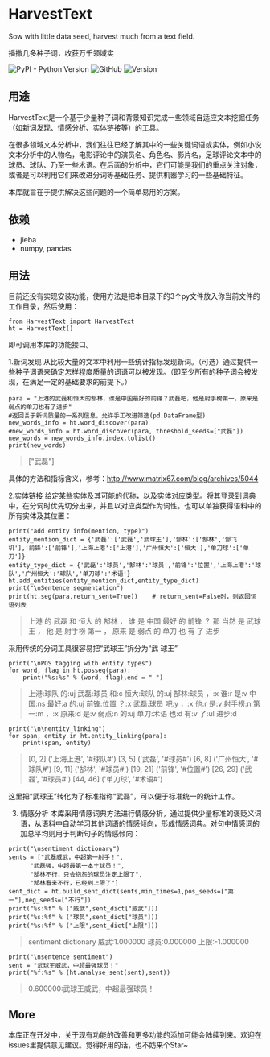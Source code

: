 # HarvestText

Sow with little data seed, harvest much from a text field.

播撒几多种子词，收获万千领域实

![PyPI - Python Version](https://img.shields.io/badge/python-3.6-blue.svg) ![GitHub](https://img.shields.io/github/license/mashape/apistatus.svg) ![Version](https://img.shields.io/badge/version-V0.1-red.svg)

## 用途
HarvestText是一个基于少量种子词和背景知识完成一些领域自适应文本挖掘任务（如新词发现、情感分析、实体链接等）的工具。
	
在很多领域文本分析中，我们往往已经了解其中的一些关键词语或实体，例如小说文本分析中的人物名，电影评论中的演员名、角色名、影片名，足球评论文本中的球员、球队、乃至一些术语。在后面的分析中，它们可能是我们的重点关注对象，或者是可以利用它们来改进分词等基础任务、提供机器学习的一些基础特征。
	
本库就旨在于提供解决这些问题的一个简单易用的方案。

## 依赖
- jieba
- numpy, pandas
	
## 用法
目前还没有实现安装功能，使用方法是把本目录下的3个py文件放入你当前文件的工作目录，然后使用：

```python3
from HarvestText import HarvestText
ht = HarvestText()
```

即可调用本库的功能接口。
	
1.新词发现
从比较大量的文本中利用一些统计指标发现新词。（可选）通过提供一些种子词语来确定怎样程度质量的词语可以被发现。（即至少所有的种子词会被发现，在满足一定的基础要求的前提下。）
```python3
para = "上港的武磊和恒大的郜林，谁是中国最好的前锋？武磊吧，他是射手榜第一，原来是弱点的单刀也有了进步"
#返回关于新词质量的一系列信息，允许手工改进筛选(pd.DataFrame型)
new_words_info = ht.word_discover(para)
#new_words_info = ht.word_discover(para, threshold_seeds=["武磊"])  
new_words = new_words_info.index.tolist()
print(new_words)
```

> ["武磊"]

具体的方法和指标含义，参考：http://www.matrix67.com/blog/archives/5044
	
2.实体链接
给定某些实体及其可能的代称，以及实体对应类型。将其登录到词典中，在分词时优先切分出来，并且以对应类型作为词性。也可以单独获得语料中的所有实体及其位置：

```python3
print("add entity info(mention, type)")
entity_mention_dict = {'武磊':['武磊','武球王'],'郜林':['郜林','郜飞机'],'前锋':['前锋'],'上海上港':['上港'],'广州恒大':['恒大'],'单刀球':['单刀']}
entity_type_dict = {'武磊':'球员','郜林':'球员','前锋':'位置','上海上港':'球队','广州恒大':'球队','单刀球':'术语'}
ht.add_entities(entity_mention_dict,entity_type_dict)
print("\nSentence segmentation")
print(ht.seg(para,return_sent=True))    # return_sent=False时，则返回词语列表
```
	
> 上港 的 武磊 和 恒大 的 郜林 ， 谁 是 中国 最好 的 前锋 ？ 那 当然 是 武球王 ， 他 是 射手榜 第一 ， 原来 是 弱点 的 单刀 也 有 了 进步

采用传统的分词工具很容易把“武球王”拆分为“武 球王”
	
```python3
print("\nPOS tagging with entity types")
for word, flag in ht.posseg(para):
	print("%s:%s" % (word, flag),end = " ")
```

> 上港:球队 的:uj 武磊:球员 和:c 恒大:球队 的:uj 郜林:球员 ，:x 谁:r 是:v 中国:ns 最好:a 的:uj 前锋:位置 ？:x 武磊:球员 吧:y ，:x 他:r 是:v 射手榜:n 第一:m ，:x 原来:d 是:v 弱点:n 的:uj 单刀:术语 也:d 有:v 了:ul 进步:d 

```python3
print("\n\nentity_linking")
for span, entity in ht.entity_linking(para):
	print(span, entity)
```

> [0, 2] ('上海上港', '#球队#')
[3, 5] ('武磊', '#球员#')
[6, 8] ('广州恒大', '#球队#')
[9, 11] ('郜林', '#球员#')
[19, 21] ('前锋', '#位置#')
[26, 29] ('武磊', '#球员#')
[44, 46] ('单刀球', '#术语#')

这里把“武球王”转化为了标准指称“武磊”，可以便于标准统一的统计工作。

3. 情感分析
本库采用情感词典方法进行情感分析，通过提供少量标准的褒贬义词语，从语料中自动学习其他词语的情感倾向，形成情感词典。对句中情感词的加总平均则用于判断句子的情感倾向：
```python3
print("\nsentiment dictionary")
sents = ["武磊威武，中超第一射手！",
      "武磊强，中超最第一本土球员！",
      "郜林不行，只会抱怨的球员注定上限了",
      "郜林看来不行，已经到上限了"]
sent_dict = ht.build_sent_dict(sents,min_times=1,pos_seeds=["第一"],neg_seeds=["不行"])
print("%s:%f" % ("威武",sent_dict["威武"]))
print("%s:%f" % ("球员",sent_dict["球员"]))
print("%s:%f" % ("上限",sent_dict["上限"]))
```

> sentiment dictionary 
> 威武:1.000000 
> 球员:0.000000 
> 上限:-1.000000

```python3
print("\nsentence sentiment")
sent = "武球王威武，中超最强球员！"
print("%f:%s" % (ht.analyse_sent(sent),sent))
```
> 0.600000:武球王威武，中超最强球员！

## More
本库正在开发中，关于现有功能的改善和更多功能的添加可能会陆续到来。欢迎在issues里提供意见建议。觉得好用的话，也不妨来个Star~